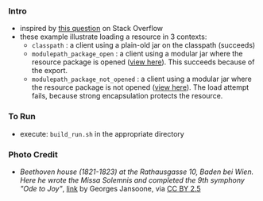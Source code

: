 
### Intro

* inspired by [this question](https://stackoverflow.com/questions/45166757) on Stack Overflow
* these example illustrate loading a resource in 3 contexts:
    * `classpath` : a client using a plain-old jar on the classpath (succeeds)
    * `modulepath_package_open` : a client using a modular jar where the resource package is opened ([view here](https://github.com/codetojoy/easter_eggs_for_java_9/blob/master/egg_31_stack_overflow_45166757/modulepath_package_open/src/net.codetojoy.example/module-info.java)). This succeeds because of the export.
    * `modulepath_package_not_opened` : a client using a modular jar where the resource package is not opened ([view here](https://github.com/codetojoy/easter_eggs_for_java_9/blob/master/egg_31_stack_overflow_45166757/modulepath_package_not_opened/src/net.codetojoy.example/module-info.java)). The load attempt fails, because strong encapsulation protects the resource.

### To Run

* execute: `build_run.sh` in the appropriate directory

### Photo Credit

* _Beethoven house (1821-1823) at the Rathausgasse 10, Baden bei Wien. Here he wrote the Missa Solemnis and completed the 9th symphony "Ode to Joy"_, [link](https://en.wikipedia.org/wiki/Ode_to_Joy#/media/File:Baden.Beethoven01.jpg) by Georges Jansoone, via [CC BY 2.5](https://creativecommons.org/licenses/by/2.5/)
